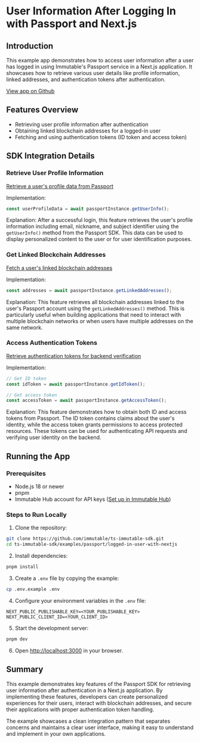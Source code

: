 # User Information After Logging In with Passport and Next.js

## Introduction
This example app demonstrates how to access user information after a user has logged in using Immutable's Passport service in a Next.js application. It showcases how to retrieve various user details like profile information, linked addresses, and authentication tokens after authentication.

[View app on Github](https://github.com/immutable/ts-immutable-sdk/tree/main/examples/passport/logged-in-user-with-nextjs)

## Features Overview
- Retrieving user profile information after authentication
- Obtaining linked blockchain addresses for a logged-in user
- Fetching and using authentication tokens (ID token and access token)

## SDK Integration Details

### **Retrieve User Profile Information**
[Retrieve a user's profile data from Passport](https://github.com/immutable/ts-immutable-sdk/blob/main/examples/passport/logged-in-user-with-nextjs/src/app/user-info-with-passport/page.tsx)

Implementation:
```typescript
const userProfileData = await passportInstance.getUserInfo();
```

Explanation: After a successful login, this feature retrieves the user's profile information including email, nickname, and subject identifier using the `getUserInfo()` method from the Passport SDK. This data can be used to display personalized content to the user or for user identification purposes.

### **Get Linked Blockchain Addresses**
[Fetch a user's linked blockchain addresses](https://github.com/immutable/ts-immutable-sdk/blob/main/examples/passport/logged-in-user-with-nextjs/src/app/linked-addresses-with-passport/page.tsx)

Implementation:
```typescript
const addresses = await passportInstance.getLinkedAddresses();
```

Explanation: This feature retrieves all blockchain addresses linked to the user's Passport account using the `getLinkedAddresses()` method. This is particularly useful when building applications that need to interact with multiple blockchain networks or when users have multiple addresses on the same network.

### **Access Authentication Tokens**
[Retrieve authentication tokens for backend verification](https://github.com/immutable/ts-immutable-sdk/blob/main/examples/passport/logged-in-user-with-nextjs/src/app/verify-tokens-with-nextjs/page.tsx)

Implementation:
```typescript
// Get ID token
const idToken = await passportInstance.getIdToken();

// Get access token
const accessToken = await passportInstance.getAccessToken();
```

Explanation: This feature demonstrates how to obtain both ID and access tokens from Passport. The ID token contains claims about the user's identity, while the access token grants permissions to access protected resources. These tokens can be used for authenticating API requests and verifying user identity on the backend.

## Running the App

### Prerequisites
- Node.js 18 or newer
- pnpm
- Immutable Hub account for API keys ([Set up in Immutable Hub](https://hub.immutable.com))

### Steps to Run Locally

1. Clone the repository:
```bash
git clone https://github.com/immutable/ts-immutable-sdk.git
cd ts-immutable-sdk/examples/passport/logged-in-user-with-nextjs
```

2. Install dependencies:
```bash
pnpm install
```

3. Create a `.env` file by copying the example:
```bash
cp .env.example .env
```

4. Configure your environment variables in the `.env` file:
```
NEXT_PUBLIC_PUBLISHABLE_KEY=<YOUR_PUBLISHABLE_KEY>
NEXT_PUBLIC_CLIENT_ID=<YOUR_CLIENT_ID>
```

5. Start the development server:
```bash
pnpm dev
```

6. Open [http://localhost:3000](http://localhost:3000) in your browser.

## Summary
This example demonstrates key features of the Passport SDK for retrieving user information after authentication in a Next.js application. By implementing these features, developers can create personalized experiences for their users, interact with blockchain addresses, and secure their applications with proper authentication token handling.

The example showcases a clean integration pattern that separates concerns and maintains a clear user interface, making it easy to understand and implement in your own applications. 